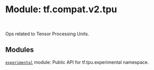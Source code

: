 <div itemscope itemtype="http://developers.google.com/ReferenceObject">
<meta itemprop="name" content="tf.compat.v2.tpu" />
<meta itemprop="path" content="Stable" />
</div>

# Module: tf.compat.v2.tpu


<table class="tfo-notebook-buttons tfo-api" align="left">
</table>



Ops related to Tensor Processing Units.



## Modules

[`experimental`](../../../tf/compat/v2/tpu/experimental.md) module: Public API for tf.tpu.experimental namespace.

